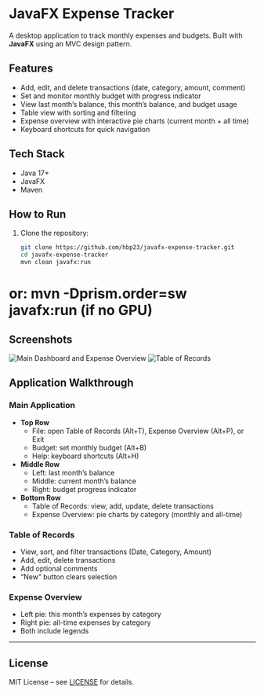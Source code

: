# JavaFX Expense Tracker

A desktop application to track monthly expenses and budgets. Built with **JavaFX** using an MVC design pattern.  

## Features
- Add, edit, and delete transactions (date, category, amount, comment)  
- Set and monitor monthly budget with progress indicator  
- View last month’s balance, this month’s balance, and budget usage  
- Table view with sorting and filtering  
- Expense overview with interactive pie charts (current month + all time)  
- Keyboard shortcuts for quick navigation  

## Tech Stack
- Java 17+
- JavaFX
- Maven

## How to Run
1. Clone the repository:
   ```bash
   git clone https://github.com/hbp23/javafx-expense-tracker.git
   cd javafx-expense-tracker
   mvn clean javafx:run
# or: mvn -Dprism.order=sw javafx:run (if no GPU)

## Screenshots
![Main Dashboard and Expense Overview](docs/screenshots/MainDashboard-ExpenseOverview.png)
![Table of Records](docs/screenshots/TableOfRecords.png)

## Application Walkthrough

### Main Application
- **Top Row**
  - File: open Table of Records (Alt+T), Expense Overview (Alt+P), or Exit  
  - Budget: set monthly budget (Alt+B)  
  - Help: keyboard shortcuts (Alt+H)  
- **Middle Row**
  - Left: last month’s balance  
  - Middle: current month’s balance  
  - Right: budget progress indicator  
- **Bottom Row**
  - Table of Records: view, add, update, delete transactions  
  - Expense Overview: pie charts by category (monthly and all-time)  

### Table of Records
- View, sort, and filter transactions (Date, Category, Amount)  
- Add, edit, delete transactions  
- Add optional comments  
- “New” button clears selection  

### Expense Overview
- Left pie: this month’s expenses by category  
- Right pie: all-time expenses by category  
- Both include legends  

---

## License
MIT License – see [LICENSE](LICENSE) for details.
